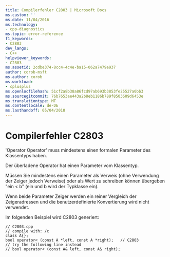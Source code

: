 ```yaml
---
title: Compilerfehler C2803 | Microsoft Docs
ms.custom: ''
ms.date: 11/04/2016
ms.technology:
- cpp-diagnostics
ms.topic: error-reference
f1_keywords:
- C2803
dev_langs:
- C++
helpviewer_keywords:
- C2803
ms.assetid: 2cdbe374-8cc4-4c4e-ba15-062a7479e937
author: corob-msft
ms.author: corob
ms.workload:
- cplusplus
ms.openlocfilehash: 51cf2a8b38a86fcd97ab693b3853fe25527a0bb3
ms.sourcegitcommit: 76b7653ae443a2b8eb1186b789f8503609d6453e
ms.translationtype: MT
ms.contentlocale: de-DE
ms.lasthandoff: 05/04/2018
---
```

# <a name="compiler-error-c2803"></a>Compilerfehler C2803
'Operator Operator' muss mindestens einen formalen Parameter des Klassentyps haben.  
  
 Der überladene Operator hat einen Parameter vom Klassentyp.  
  
 Müssen Sie mindestens einen Parameter als Verweis (ohne Verwendung der Zeiger jedoch Verweise) oder als Wert zu schreiben können übergeben "ein < b" (ein und b wird der Typklasse ein).  
  
 Wenn beide Parameter Zeiger werden ein reiner Vergleich der Zeigeradressen und die benutzerdefinierte Konvertierung wird nicht verwendet.  
  
 Im folgenden Beispiel wird C2803 generiert:  
  
```  
// C2803.cpp  
// compile with: /c  
class A{};  
bool operator< (const A *left, const A *right);   // C2803  
// try the following line instead  
// bool operator< (const A& left, const A& right);  
```